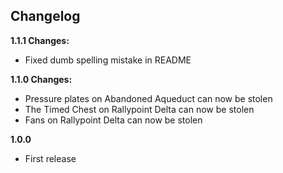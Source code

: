 ## Changelog

**1.1.1 Changes:**

* Fixed dumb spelling mistake in README

**1.1.0 Changes:**

* Pressure plates on Abandoned Aqueduct can now be stolen
* The Timed Chest on Rallypoint Delta can now be stolen
* Fans on Rallypoint Delta can now be stolen

**1.0.0**

* First release